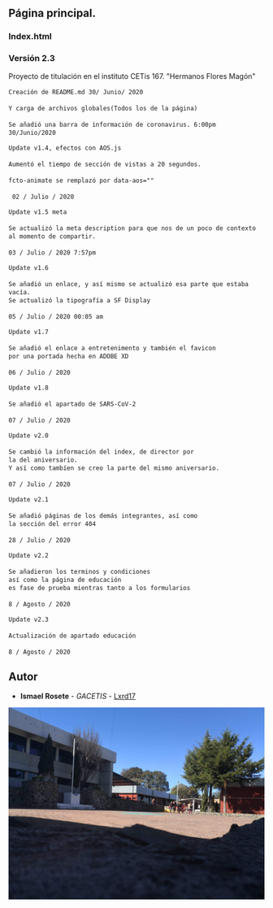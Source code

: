 ## Página principal.
### Index.html
### Versión 2.3

Proyecto de titulación en el instituto CETis 167.
"Hermanos Flores Magón"

```
Creación de README.md 30/ Junio/ 2020

Y carga de archivos globales(Todos los de la página)

Se añadió una barra de información de coronavirus. 6:00pm 30/Junio/2020

```
```
Update v1.4, efectos con AOS.js

Aumentó el tiempo de sección de vistas a 20 segundos.

fcto-animate se remplazó por data-aos=""

 02 / Julio / 2020

```
```
Update v1.5 meta

Se actualizó la meta description para que nos de un poco de contexto 
al momento de compartir.

03 / Julio / 2020 7:57pm
```
```
Update v1.6

Se añadió un enlace, y así mismo se actualizó esa parte que estaba vacía.
Se actualizó la tipografía a SF Display

05 / Julio / 2020 00:05 am
```
```
Update v1.7

Se añadió el enlace a entretenimento y también el favicon
por una portada hecha en ADOBE XD

06 / Julio / 2020
```
```
Update v1.8

Se añadió el apartado de SARS-CoV-2

07 / Julio / 2020
```
```
Update v2.0

Se cambió la información del index, de director por 
la del aniversario.
Y así como tambíen se creo la parte del mismo aniversario.

07 / Julio / 2020
```
```
Update v2.1

Se añadió páginas de los demás integrantes, así como 
la sección del error 404

28 / Julio / 2020
```
```
Update v2.2

Se añadieron los terminos y condiciones
así como la página de educación
es fase de prueba mientras tanto a los formularios

8 / Agosto / 2020
```
```
Update v2.3

Actualización de apartado educación

8 / Agosto / 2020
```
## Autor
* **Ismael Rosete** - *GACETIS* - [Lxrd17](https://github.com/Lxrd17)

![alt text](images/bg_1.jpg)